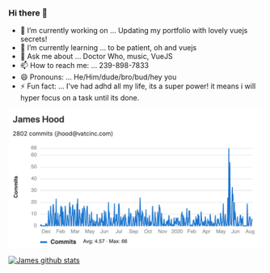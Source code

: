 ### Hi there 👋


- 🔭 I’m currently working on ... Updating my portfolio with lovely vuejs secrets!
- 🌱 I’m currently learning ... to be patient, oh and vuejs
- 💬 Ask me about ... Doctor Who, music, VueJS
- 📫 How to reach me: ... 239-898-7833
- 😄 Pronouns: ... He/Him/dude/bro/bud/hey you
- ⚡ Fun fact: ... I've had adhd all my life, its a super power! it means i will hyper focus on a task until its done.

![Screenshot](https://github.com/jameshood118/jameshood118/blob/master/gitlab%20stats.png)

[![James github stats](https://github-readme-stats.vercel.app/api?username=Jameshood118&show_icons=true&theme=monokai)](https://github.com/jameshood118/jameshood118/blob/master/README.md)
